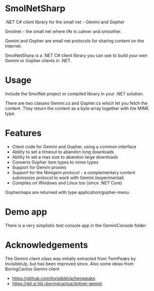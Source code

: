 # SmolNetSharp

.NET C# client library for the small net - Gemini and Gopher

Smolnet - the small net where life is calmer and smoother. 

Gemini and Gopher are small net protocols for sharing content on the Internet.

SmolNetSharp is a .NET C# client library you can use to build your own Gemini or Gopher clients in .NET.

# Usage

Include the SmolNet project or compiled library in your .NET solution.

There are two classes Gemini.cs and Gopher.cs which let you fetch the content. They return the content as a byte array together with the MIME type.

# Features

* Client code for Gemini and Gopher, using a common interface
* Ability to set a timeout to abandon long downloads
* Ability to set a max size to abandon large downloads
* Converts Gopher item types to mime types
* Support for Gemini proxies
* Support for the Nimigem protocol - a complementary content submission protocol to work with Gemini (experimental)
* Compiles on Windows and Linux too (since .NET Core)

Gophermaps are returned with type application/gopher-menu.

# Demo app

There is a very simplistic test console app in the GeminiConsole folder

# Acknowledgements

The Gemini client class was initially extracted from TwinPeaks by InvisibleUp, but has been improved since. Also some ideas from BoringCactus Gemini client

* https://github.com/InvisibleUp/twinpeaks
* https://git.sr.ht/~boringcactus/dotnet-gemini